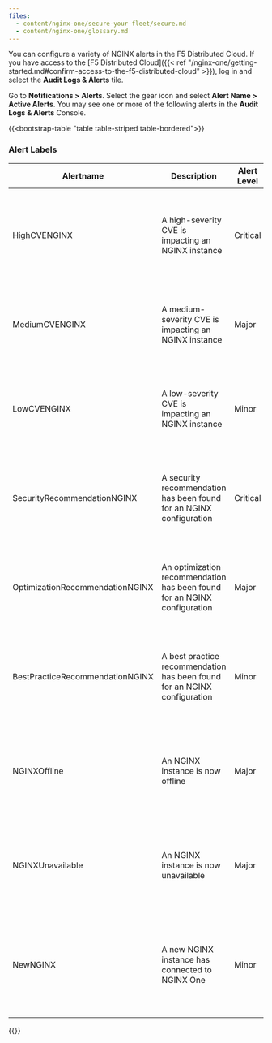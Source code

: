 ```yaml
---
files:
  - content/nginx-one/secure-your-fleet/secure.md
  - content/nginx-one/glossary.md
---
```



You can configure a variety of NGINX alerts in the F5 Distributed Cloud. If you have access to the [F5 Distributed Cloud]({{< ref "/nginx-one/getting-started.md#confirm-access-to-the-f5-distributed-cloud" >}}), log in and select the **Audit Logs & Alerts** tile. 

Go to **Notifications > Alerts**. Select the gear icon and select **Alert Name > Active Alerts**. You may see one or more of the following alerts in the **Audit Logs & Alerts** Console. 

{{<bootstrap-table "table table-striped table-bordered">}}

### Alert Labels

| **Alertname**                  | **Description**                                                    | **Alert Level** | **Action**                                                                                                      |
|--------------------------------|----------------------------------------------------------------------|-----------------|------------------------------------------------------------------------------------------------------------------|
| HighCVENGINX                  | A high-severity CVE is impacting an NGINX instance                  | Critical        | Review the CVE details in the NGINX One Console. Apply updates or change configurations to resolve the vulnerability. |
| MediumCVENGINX                | A medium-severity CVE is impacting an NGINX instance                | Major           | Review the CVE details in the NGINX One Console. Apply updates or configuration changes as needed.               |
| LowCVENGINX                   | A low-severity CVE is impacting an NGINX instance                   | Minor           | Review the CVE details in the NGINX One Console. Consider updates or configuration changes to maintain security.  |
| SecurityRecommendationNGINX   | A security recommendation has been found for an NGINX configuration | Critical        | Review the configuration issue in the NGINX One Console. Follow the recommendations to secure the instance.      |
| OptimizationRecommendationNGINX| An optimization recommendation has been found for an NGINX configuration| Major          | Review the optimization details in the NGINX One Console. Update the configuration to enhance performance.       |
| BestPracticeRecommendationNGINX| A best practice recommendation has been found for an NGINX configuration | Minor          | Review the best practice recommendation in the NGINX One Console. Update the configuration to align with industry standards. |
| NGINXOffline                  | An NGINX instance is now offline                                   | Major           | Verify the host is online. Check the NGINX Agent's status on the instance and ensure it is connected to the NGINX One Console. |
| NGINXUnavailable              | An NGINX instance is now unavailable                               | Major           | Ensure the NGINX Agent and host are active. Verify the NGINX Agent can connect to the NGINX One Console and resolve any network issues. |
| NewNGINX                      | A new NGINX instance has connected to NGINX One                   | Minor           | Review the instance details in the NGINX One Console. Confirm availability, CVEs, and recommendations to ensure the instance is operational. |
{{</bootstrap-table>}}
